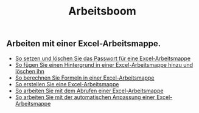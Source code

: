 ﻿---
title: Arbeitsboom
second_title: Aspose.Cells Cloud Documen
type: docs
url: /de/workbook/
aliases: [/working-with-workbook/]
keywords: Working with workbook on an Excel file
description: Aspose.Cells Cloud REST API unterstützt das Arbeiten mit einer Arbeitsmappe in einer Excel-Datei. SDK unterstützt Arten von Entwicklungssprachen. Dazu gehören Android, C#, Go, Java, NodeJS, Perl, PHP, Python, Ruby und Swift
weight: 100
---
## Arbeiten mit einer Excel-Arbeitsmappe.

- [So setzen und löschen Sie das Passwort für eine Excel-Arbeitsmappe](/cells/de/workbook/password/)
- [So fügen Sie einen Hintergrund in einer Excel-Arbeitsmappe hinzu und löschen ihn](/cells/de/workbook/background/)
- [So berechnen Sie Formeln in einer Excel-Arbeitsmappe](/cells/de/workbook/calculate-all-formulas/)
- [So erstellen Sie eine Excel-Arbeitsmappe](/cells/de/workbook/create/)
- [ So arbeiten Sie mit dem Abrufen einer Excel-Arbeitsmappe](/cells/de/workbook/get/)
- [ So arbeiten Sie mit der automatischen Anpassung einer Excel-Arbeitsmappe](/cells/de/workbook/autofit/)
